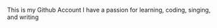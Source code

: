 This is my Github Account
I have a passion for learning, coding, singing, and writing

<!---
jboehm6/jboehm6 is a ✨ special ✨ repository because its `README.md` (this file) appears on your GitHub profile.
You can click the Preview link to take a look at your changes.
--->
